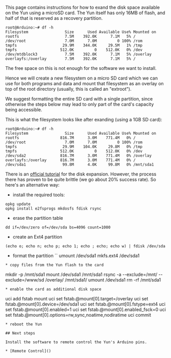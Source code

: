 This page contains instructions for how to exand the disk space available on the Yun using a microSD card. The Yun itself has only 16MB of flash, and half of that is reserved as a recovery partition. 

```
root@Arduino:~# df -h
Filesystem                Size      Used Available Use% Mounted on
rootfs                    7.5M    392.0K      7.1M   5% /
/dev/root                 7.0M      7.0M         0 100% /rom
tmpfs                    29.9M    344.0K     29.5M   1% /tmp
tmpfs                   512.0K         0    512.0K   0% /dev
/dev/mtdblock3            7.5M    392.0K      7.1M   5% /overlay
overlayfs:/overlay        7.5M    392.0K      7.1M   5% /
```

The free space on this is not enough for the software we want to install. 

Hence we will create a new filesystem on a micro SD card which we can use for both programs and data and mount that filesystem as an overlay on top of the root directory (usually, this is called an "extroot").

We suggest formatting the entire SD card with a single partition, since otherwise the steps below may lead to only part of the card's capacity being accessible.

This is what the filesystem looks like after exanding (using a 1GB SD card):

```
root@Arduino:~# df -h
Filesystem                Size      Used Available Use% Mounted on
rootfs                  816.7M      3.0M    771.4M   0% /
/dev/root                 7.0M      7.0M         0 100% /rom
tmpfs                    29.9M    104.0K     29.8M   0% /tmp
tmpfs                   512.0K         0    512.0K   0% /dev
/dev/sda2               816.7M      3.0M    771.4M   0% /overlay
overlayfs:/overlay      816.7M      3.0M    771.4M   0% /
/dev/sda1                99.8M      4.0K     99.8M   0% /mnt/sda1
```

There is an [official tutorial](http://arduino.cc/en/Tutorial/ExpandingYunDiskSpace) for the disk expansion. However, the process there has proven to be quite brittle (we go about 20% success rate). So here's an alternative way:

* install the required tools:
```
opkg update
opkg install e2fsprogs mkdosfs fdisk rsync
```
* erase the partition table
```
dd if=/dev/zero of=/dev/sda bs=4096 count=1000
```
* create an Ext4 partition
```
(echo o; echo n; echo p; echo 1; echo ; echo; echo w) | fdisk /dev/sda
```
* format the partition
`` 
umount /dev/sda1
mkfs.ext4 /dev/sda1
```
* copy files from the Yun flash to the card
```
mkdir -p /mnt/sda1
mount /dev/sda1 /mnt/sda1
rsync -a --exclude=/mnt/ --exclude=/www/sd /overlay/ /mnt/sda1/
umount /dev/sda1
rm -rf /mnt/sda1
```
* enable the card as additional disk space
```
uci add fstab mount
uci set fstab.@mount[0].target=/overlay
uci set fstab.@mount[0].device=/dev/sda1
uci set fstab.@mount[0].fstype=ext4
uci set fstab.@mount[0].enabled=1
uci set fstab.@mount[0].enabled_fsck=0
uci set fstab.@mount[0].options=rw,sync,noatime,nodiratime
uci commit
```
* reboot the Yun

## Next steps

Install the software to remote control the Yun's Arduino pins.

* [Remote Control]()
